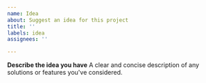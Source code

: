 ```yaml
---
name: Idea
about: Suggest an idea for this project
title: ''
labels: idea
assignees: ''

---
```


**Describe the idea you have**
A clear and concise description of any solutions or features you've considered.
